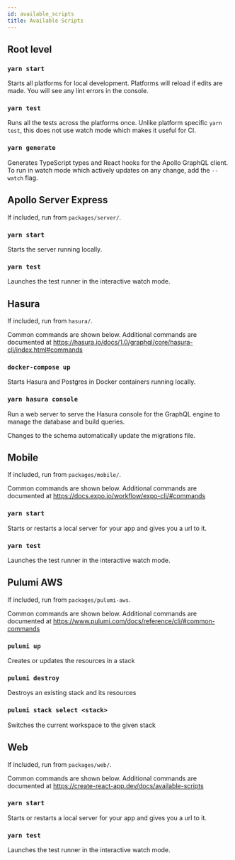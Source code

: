```yaml
---
id: available_scripts
title: Available Scripts
---
```


## Root level

### `yarn start`

Starts all platforms for local development. Platforms will reload if edits are made. You will see any lint errors in the console.

### `yarn test`

Runs all the tests across the platforms once. Unlike platform specific `yarn test`, this does not use watch mode which makes it useful for CI.

### `yarn generate`

Generates TypeScript types and React hooks for the Apollo GraphQL client. To run in watch mode which actively updates on any change, add the `--watch` flag.

## Apollo Server Express

If included, run from `packages/server/`.

### `yarn start`

Starts the server running locally.

### `yarn test`

Launches the test runner in the interactive watch mode.

## Hasura

If included, run from `hasura/`.

Common commands are shown below. Additional commands are documented at https://hasura.io/docs/1.0/graphql/core/hasura-cli/index.html#commands

### `docker-compose up`

Starts Hasura and Postgres in Docker containers running locally.

### `yarn hasura console`

Run a web server to serve the Hasura console for the GraphQL engine to manage the database and build queries.

Changes to the schema automatically update the migrations file.

## Mobile

If included, run from `packages/mobile/`.

Common commands are shown below. Additional commands are documented at https://docs.expo.io/workflow/expo-cli/#commands

### `yarn start`

Starts or restarts a local server for your app and gives you a url to it.

### `yarn test`

Launches the test runner in the interactive watch mode.

## Pulumi AWS

If included, run from `packages/pulumi-aws`.

Common commands are shown below. Additional commands are documented at https://www.pulumi.com/docs/reference/cli/#common-commands

### `pulumi up`

Creates or updates the resources in a stack

### `pulumi destroy`

Destroys an existing stack and its resources

### `pulumi stack select <stack>`

Switches the current workspace to the given stack

## Web

If included, run from `packages/web/`.

Common commands are shown below. Additional commands are documented at https://create-react-app.dev/docs/available-scripts

### `yarn start`

Starts or restarts a local server for your app and gives you a url to it.

### `yarn test`

Launches the test runner in the interactive watch mode.
